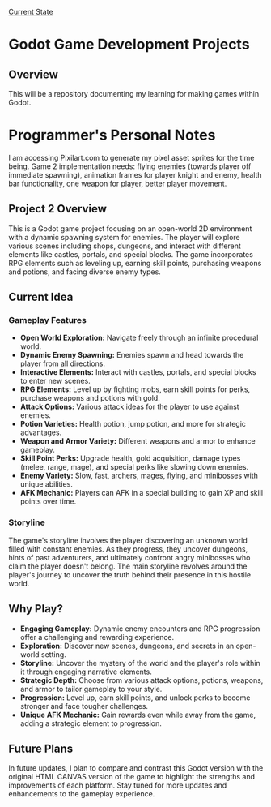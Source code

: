 [Current State](SecondGame/CurrentState.gif)

# Godot Game Development Projects

## Overview 

This will be a repository documenting my learning for making games within Godot. 

# Programmer's Personal Notes 
I am accessing Pixilart.com to generate my pixel asset sprites for the time being. Game 2 implementation needs: flying enemies (towards player off immediate spawning), animation frames for player knight and enemy, health bar functionality, one weapon for player, better player movement. 

## Project 2 Overview

This is a Godot game project focusing on an open-world 2D environment with a dynamic spawning system for enemies. The player will explore various scenes including shops, dungeons, and interact with different elements like castles, portals, and special blocks. The game incorporates RPG elements such as leveling up, earning skill points, purchasing weapons and potions, and facing diverse enemy types.

## Current Idea

### Gameplay Features

- **Open World Exploration:** Navigate freely through an infinite procedural world.
- **Dynamic Enemy Spawning:** Enemies spawn and head towards the player from all directions.
- **Interactive Elements:** Interact with castles, portals, and special blocks to enter new scenes.
- **RPG Elements:** Level up by fighting mobs, earn skill points for perks, purchase weapons and potions with gold.
- **Attack Options:** Various attack ideas for the player to use against enemies.
- **Potion Varieties:** Health potion, jump potion, and more for strategic advantages.
- **Weapon and Armor Variety:** Different weapons and armor to enhance gameplay.
- **Skill Point Perks:** Upgrade health, gold acquisition, damage types (melee, range, mage), and special perks like slowing down enemies.
- **Enemy Variety:** Slow, fast, archers, mages, flying, and minibosses with unique abilities.
- **AFK Mechanic:** Players can AFK in a special building to gain XP and skill points over time.

### Storyline

The game's storyline involves the player discovering an unknown world filled with constant enemies. As they progress, they uncover dungeons, hints of past adventurers, and ultimately confront angry minibosses who claim the player doesn't belong. The main storyline revolves around the player's journey to uncover the truth behind their presence in this hostile world.

## Why Play?

- **Engaging Gameplay:** Dynamic enemy encounters and RPG progression offer a challenging and rewarding experience.
- **Exploration:** Discover new scenes, dungeons, and secrets in an open-world setting.
- **Storyline:** Uncover the mystery of the world and the player's role within it through engaging narrative elements.
- **Strategic Depth:** Choose from various attack options, potions, weapons, and armor to tailor gameplay to your style.
- **Progression:** Level up, earn skill points, and unlock perks to become stronger and face tougher challenges.
- **Unique AFK Mechanic:** Gain rewards even while away from the game, adding a strategic element to progression.

## Future Plans

In future updates, I plan to compare and contrast this Godot version with the original HTML CANVAS version of the game to highlight the strengths and improvements of each platform. Stay tuned for more updates and enhancements to the gameplay experience.
